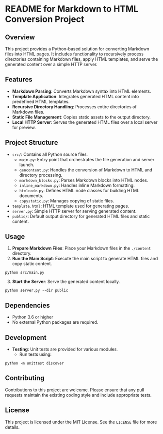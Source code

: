 # README for Markdown to HTML Conversion Project

## Overview
This project provides a Python-based solution for converting Markdown files into HTML pages. It includes functionality to recursively process directories containing Markdown files, apply HTML templates, and serve the generated content over a simple HTTP server.

## Features
- **Markdown Parsing**: Converts Markdown syntax into HTML elements.
- **Template Application**: Integrates generated HTML content into predefined HTML templates.
- **Recursive Directory Handling**: Processes entire directories of Markdown files.
- **Static File Management**: Copies static assets to the output directory.
- **Local HTTP Server**: Serves the generated HTML files over a local server for preview.

## Project Structure
- `src/`: Contains all Python source files.
  - `main.py`: Entry point that orchestrates the file generation and server launch.
  - `gencontent.py`: Handles the conversion of Markdown to HTML and directory processing.
  - `markdown_blocks.py`: Parses Markdown blocks into HTML nodes.
  - `inline_markdown.py`: Handles inline Markdown formatting.
  - `htmlnode.py`: Defines HTML node classes for building HTML documents.
  - `copystatic.py`: Manages copying of static files.
- `template.html`: HTML template used for generating pages.
- `server.py`: Simple HTTP server for serving generated content.
- `public/`: Default output directory for generated HTML files and static content.

## Usage
1. **Prepare Markdown Files**: Place your Markdown files in the `./content` directory.
2. **Run the Main Script**: Execute the main script to generate HTML files and copy static content.

```shell
python src/main.py
```

3. **Start the Server**: Serve the generated content locally.

```shell
python server.py --dir public
```


## Dependencies
- Python 3.6 or higher
- No external Python packages are required.

## Development
- **Testing**: Unit tests are provided for various modules.
  - Run tests using:

  
```shell
python -m unittest discover
```


## Contributing
Contributions to this project are welcome. Please ensure that any pull requests maintain the existing coding style and include appropriate tests.

## License
This project is licensed under the MIT License. See the `LICENSE` file for more details.